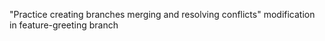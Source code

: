 "Practice creating branches merging and resolving conflicts" 
modification in feature-greeting branch